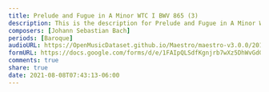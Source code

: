 ```yaml
---
title: Prelude and Fugue in A Minor WTC I BWV 865 (3)
description: This is the description for Prelude and Fugue in A Minor WTC I BWV 865 by Johann Sebastian Bach
composers: [Johann Sebastian Bach]
periods: [Baroque]
audioURL: https://OpenMusicDataset.github.io/Maestro/maestro-v3.0.0/2017/MIDI-Unprocessed_067_PIANO067_MID--AUDIO-split_07-07-17_Piano-e_3-03_wav--1.midi
formURL: https://docs.google.com/forms/d/e/1FAIpQLSdfKgnjrb7wXz5DhWvGdGTzOpM3vB0r9bzYRdrAAKQ2TH2hsw/viewform
comments: true
share: true
date: 2021-08-08T07:43:13-06:00
---
```

